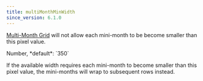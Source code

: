 ```yaml
---
title: multiMonthMinWidth
since_version: 6.1.0
---
```


[Multi-Month Grid](multimonth-grid) will not allow each mini-month to be become smaller than this pixel value.

<div class='spec' markdown='1'>
Number, *default*: `350`
</div>

If the available width requires each mini-month to become smaller than this pixel value, the mini-months will wrap to subsequent rows instead.

